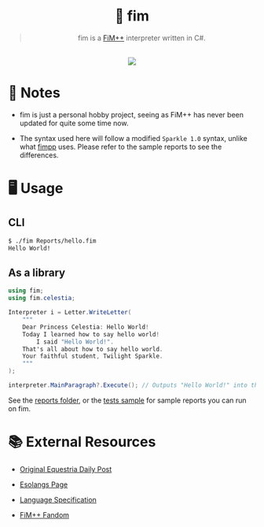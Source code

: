 <div align="center">
  
# 🐎 fim 

> fim is a [FiM++](https://esolangs.org/wiki/FiM%2B%2B) interpreter written in C#.

<br>

<div>
	<a href="https://github.com/Jaezmien/fim">
		<img src="https://img.shields.io/badge/version-0.0.1-red">
	</a>
</div>

</div>

# 📝 Notes

-   fim is just a personal hobby project, seeing as FiM++ has never been updated for quite some time now.

-   The syntax used here will follow a modified `Sparkle 1.0` syntax, unlike what [fimpp](https://github.com/KarolS/fimpp) uses. Please refer to the sample reports to see the differences.

# 🖥 Usage
## CLI

```sh
$ ./fim Reports/hello.fim
Hello World!
```

## As a library 

```csharp
using fim;
using fim.celestia;

Interpreter i = Letter.WriteLetter(
    """
    Dear Princess Celestia: Hello World!
    Today I learned how to say hello world!
        I said "Hello World!".
    That's all about how to say hello world.
    Your faithful student, Twilight Sparkle.
    """
);

interpreter.MainParagraph?.Execute(); // Outputs "Hello World!" into the console.
```

See the [reports folder](./fim.cli/Reports/), or the [tests sample](./fim.tests/Samples.cs) for sample reports you can run on fim.

# 📚 External Resources

-   [Original Equestria Daily Post](https://www.equestriadaily.com/2012/10/editorial-fim-pony-programming-language.html)

-   [Esolangs Page](https://esolangs.org/wiki/FiM%2B%2B)

-   [Language Specification](https://docs.google.com/document/d/1gU-ZROmZu0Xitw_pfC1ktCDvJH5rM85TxxQf5pg_xmg/edit#)

-   [FiM++ Fandom](https://fimpp.fandom.com)

